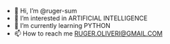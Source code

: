 - 👋 Hi, I’m @ruger-sum
- 👀 I’m interested in ARTIFICIAL INTELLIGENCE 
- 🌱 I’m currently learning PYTHON
- 📫 How to reach me RUGER.OLIVERI@GMAIL.COM
